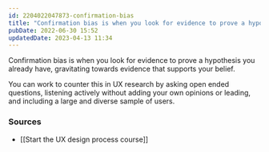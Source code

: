 ```yaml
---
id: 2204022047873-confirmation-bias
title: "Confirmation bias is when you look for evidence to prove a hypothesis you already have"
pubDate: 2022-06-30 15:52
updatedDate: 2023-04-13 11:34
---
```


Confirmation bias is when you look for evidence to prove a hypothesis you already have, gravitating towards evidence that supports your belief.

You can work to counter this in UX research by asking open ended questions, listening actively without adding your own opinions or leading, and including a large and diverse sample of users.

### Sources

- [[Start the UX design process course]]
